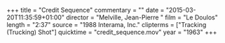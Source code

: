 +++
title = "Credit Sequence"
commentary = ""
date = "2015-03-20T11:35:59+01:00"
director = "Melville, Jean-Pierre "
film = "Le Doulos"
length = "2:37"
source = "1988 Interama, Inc."
clipterms = ["Tracking (Trucking) Shot"]
quicktime = "credit_sequence.mov"
year = "1963"
+++